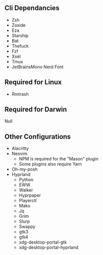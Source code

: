 ## Cli Dependancies
* Zsh
* Zoxide
* Eza
* Starship
* Bat
* Thefuck
* Fzf
* Xsel
* Tmux
* JetBrainsMono Nerd Font

## Required for Linux
* Rmtrash

## Required for Darwin
Null

## Other Configurations
* Alacritty
* Neovim
    * NPM is required for the "Mason" plugin
    * Some plugins also require Yarn
* Oh-my-posh
* Hyprland
    * Python
    * EWW
    * Walker
    * Hyprpaper
    * Playerctl
    * Mako
    * Jq
    * Grim
    * Slurp
    * Swappy
    * gtk3
    * gtk4
    * xdg-desktop-portal-gtk
    * xdg-desktop-portal-hyprland

